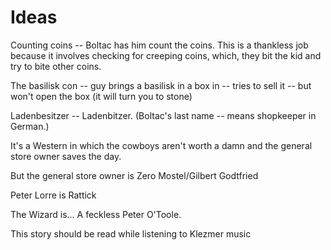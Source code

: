 # Ideas

Counting coins -- Boltac has him count the coins. This is a thankless job because it involves checking for creeping coins, which, they bit the kid and try to bite other coins. 

The basilisk con -- guy brings a basilisk in a box in -- tries to sell it -- but won't open the box (it will turn you to stone)

Ladenbesitzer -- Ladenbitzer. (Boltac's last name -- means shopkeeper in German.)

It's a Western in which the cowboys aren't worth a damn and the general store owner saves the day.

But the general store owner is Zero Mostel/Gilbert Godtfried 

Peter Lorre is Rattick

The Wizard is... A feckless Peter O'Toole. 


This story should be read while listening to Klezmer music
